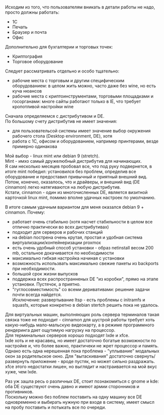 Исходим из того, что пользователям вникать в детали работы не надо, просто должны работать:
- 1С
- Печать
- Браузер и почта
- Офис

Дополнительно для бухгалтерии и торговых точек:
- Криптография
- Торговое оборудование

Следует рассматривать отдельно и особо тщательно:
- рабочие места с торговым и другим специфическим оборудованием: в целом жить можно, часто даже без wine, но есть куча нюансов
- рабочие места с криптоинструментами, торговыми площадками и госорганами: многе сайты работают только в IE, что требует кропотливой настройки wine

Сначала определяемся с дистрибутивом и DE.  
По большому счету дистрибутив не имеет значения:  
- для пользовательсой системы имеет значение выбор окружения рабочего стола (Desktop environment, DE), хотя 
- работа с 1С, офисом и оборудованием, например принтерами, везде примерно одинакова

Мой выбор -  linux mint или debian 9 (stretch).  
Mint - имхо самый дружелюбный дистрибутив для начинающих.  
Я сам несколько месяцев пробовал все, что под руку подвернется, в итоге mint победил: установился без проблем, определив все оборудование и предоставил привычный и приятный внешний вид.  
Потом, конечно, оказалось, что и драйверы, и внешний вид (DE cinnamon) легко натягиваются на любую дистрибутив.  
Кстати, cinnamon - один из многочисленных DE, является визитной карточкой linux mint, помимо вполне удачных настроек по умолчанию.

В итоге самым удачным вариантом для меня оказался debian 9 + cinnamon. Почему:
- работает очень стабильно (хотя насчет стабильности в целом все отлично практически во всех дистрибутивах)
- подходит для серверов и рабочих станций
- на debian пострена очень крутая, простая и удобная система виртуализации/контейнеризации proxmox
- есть очень удобный способ установки - образ netinstall весом 200 mb, остальное докачивается по необходимости
- максимально гибкая настройка начиная с установки
- возможность использвать максимально свежие пакеты из backports при необходимости.
- большой срок жизни выпусков
- поддержка всех распространненых DE "из коробки", прямо на этапе установки. Пустячок, а приятно.  
- "гуглосовместимость" со всеми деривативами: решение задачи почти всегда найдется.  
Исключение: развертывание ltsp - есть проблемы с initramfs и squasfs, которые конкретно в debian stertch решить пока не удалось.  

Для виртуальных машин, выполняющих роль сервера терминалов такая связка тоже не подходит - cinnamon для шустрой работы требует хоть какую-нибудь мало-мальскую видеокарту, а в режиме программного рендеринга дает ощутимую нагрузку на процессор.  
Для терминальных серверов хорошо подходят lxde и xfce.  
lxde хоть и не красавец, но имеет достаточно богатые возможности по настройке и, что более важно, практичеки не жрет процессор и память. Однако есть одна нерешенная пока проблема - "уплывание" модальных окон за родительское окно. Для "вытаскивания" достаточно свернуть/развернуть приложение - вроде пустяк, но может сильно раздражать.  
xfce этого недостатки лишен, но выглядит и настраивается на мой вкус хуже, чем lxde.

Раз уж зашла ресь о различных DE, стоит познакомиться с gnome и kde: оба DE существуют очень давно и имеют армии сторонников и противников.  
Поскольку можно без поблем поставить на одну машину все DE одновременно и выбирать нужную при входе в систему, имеет смысл на пробу поставить и потыкать все по очереди.

